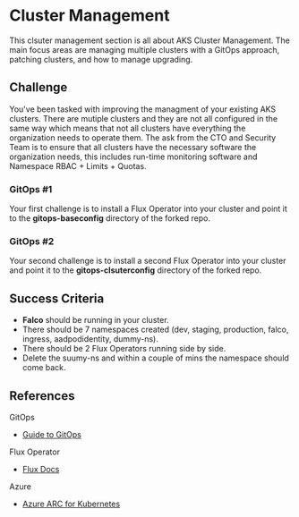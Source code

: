 # Cluster Management

This clsuter management section is all about AKS Cluster Management. The main focus areas are managing multiple clusters with a GitOps approach, patching clusters, and how to manage upgrading.

## Challenge

You've been tasked with improving the managment of your existing AKS clusters. There are mutiple clusters and they are not all configured in the same way which means that not all clusters have everything the organization needs to operate them. The ask from the CTO and Security Team is to ensure that all clusters have the necessary software the organization needs, this includes run-time monitoring software and Namespace RBAC + Limits + Quotas.

### GitOps #1

Your first challenge is to install a Flux Operator into your cluster and point it to the **gitops-baseconfig** directory of the forked repo.

### GitOps #2

Your second challenge is to install a second Flux Operator into your cluster and point it to the **gitops-clsuterconfig** directory of the forked repo.

## Success Criteria

* **Falco** should be running in your cluster.
* There should be 7 namespaces created (dev, staging, production, falco, ingress, aadpodidentity, dummy-ns).
* There should be 2 Flux Operators running side by side.
* Delete the suumy-ns and within a couple of mins the namespace should come back.

## References

GitOps

* [Guide to GitOps](https://www.weave.works/technologies/gitops/)

Flux Operator

* [Flux Docs](https://fluxcd.io/)

Azure

* [Azure ARC for Kubernetes](https://azure.microsoft.com/en-us/resources/videos/kubernetes-app-management-with-azure-arc/)
